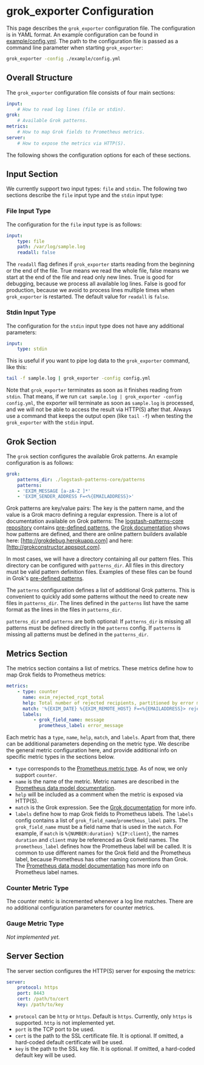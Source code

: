 grok_exporter Configuration
===========================

This page describes the `grok_exporter` configuration file.
The configuration is in YAML format. An example configuration can be found in [example/config.yml].
The path to the configuration file is passed as a command line parameter when starting `grok_exporter`:

```bash
grok_exporter -config ./example/config.yml
```

Overall Structure
-----------------

The `grok_exporter` configuration file consists of four main sections:

```yaml
input:
    # How to read log lines (file or stdin).
grok:
    # Available Grok patterns.
metrics:
    # How to map Grok fields to Prometheus metrics.
server:
    # How to expose the metrics via HTTP(S).
```

The following shows the configuration options for each of these sections.

Input Section
-------------

We currently support two input types: `file` and `stdin`. The following two sections describe the `file` input type and the `stdin` input type:

### File Input Type

The configuration for the `file` input type is as follows:

```yaml
input:
    type: file
    path: /var/log/sample.log
    readall: false
```

The `readall` flag defines if `grok_exporter` starts reading from the beginning or the end of the file.
True means we read the whole file, false means we start at the end of the file and read only new lines.
True is good for debugging, because we process all available log lines.
False is good for production, because we avoid to process lines multiple times when `grok_exporter` is restarted.
The default value for `readall` is `false`.

### Stdin Input Type

The configuration for the `stdin` input type does not have any additional parameters:

```yaml
input:
    type: stdin
```

This is useful if you want to pipe log data to the `grok_exporter` command, like this:

```bash
tail -f sample.log | grok_exporter -config config.yml
```

Note that `grok_exporter` terminates as soon as it finishes reading from `stdin`.
That means, if we run `cat sample.log | grok_exporter -config config.yml`,
the exporter will terminate as soon as `sample.log` is processed,
and we will not be able to access the result via HTTP(S) after that.
Always use a command that keeps the output open (like `tail -f`) when testing the `grok_exporter` with the `stdin` input.

Grok Section
------------

The `grok` section configures the available Grok patterns. An example configuration is as follows:

```yaml
grok:
    patterns_dir: ./logstash-patterns-core/patterns
    patterns:
    - 'EXIM_MESSAGE [a-zA-Z ]*'
    - 'EXIM_SENDER_ADDRESS F=<%{EMAILADDRESS}>'
```

Grok patterns are key/value pairs: The key is the pattern name, and the value is a Grok macro defining a regular expression.
There is a lot of documentation available on Grok patterns: The [logstash-patterns-core repository] contains [pre-defined patterns],
the [Grok documentation] shows how patterns are defined, and there are online pattern builders available
here: [http://grokdebug.herokuapp.com] and here: [http://grokconstructor.appspot.com].

In most cases, we will have a directory containing all our pattern files.
This directory can be configured with `patterns_dir`. All files in this directory must be valid pattern definition files.
Examples of these files can be found in Grok's [pre-defined patterns].

The `patterns` configuration defines a list of additional Grok patterns.
This is convenient to quickly add some patterns without the need to create new files in `patterns_dir`.
The lines defined in the `patterns` list have the same format as the lines in the files in `patterns_dir`.

`patterns_dir` and `patterns` are both optional:
If `patterns_dir` is missing all patterns must be defined directly in the `patterns` config.
If `patterns` is missing all patterns must be defined in the `patterns_dir`.

Metrics Section
---------------

The metrics section contains a list of metrics.
These metrics define how to map Grok fields to Prometheus metrics:

```yaml
metrics:
    - type: counter
      name: exim_rejected_rcpt_total
      help: Total number of rejected recipients, partitioned by error message.
      match: '%{EXIM_DATE} %{EXIM_REMOTE_HOST} F=<%{EMAILADDRESS}> rejected RCPT <%{EMAILADDRESS}>: %{EXIM_MESSAGE:message}'
      labels:
          - grok_field_name: message
            prometheus_label: error_message
```

Each metric has a `type`, `name`, `help`, `match`, and `labels`.
Apart from that, there can be additional parameters depending on the metric type.
We describe the general metric configuration here, and provide additional info on specific metric types in the sections below.

* `type` corresponds to the [Prometheus metric type]. As of now, we only support `counter`.
* `name` is the name of the metric. Metric names are described in the [Prometheus data model documentation].
* `help` will be included as a comment when the metric is exposed via HTTP(S).
* `match` is the Grok expression. See the [Grok documentation] for more info.
* `labels` define how to map Grok fields to Prometheus labels.
  The `labels` config contains a list of `grok_field_name`/`prometheus_label` pairs.
  The `grok_field_name` must be a field name that is used in the `match`.
  For example, if `match` is `%{NUMBER:duration} %{IP:client}`, the names `duration` and `client` may be referenced as Grok field names.
  The `prometheus_label` defines how the Prometheus label will be called.
  It is common to use different names for the Grok field and the Prometheus label,
  because Prometheus has other naming conventions than Grok.
  The [Prometheus data model documentation] has more info on Prometheus label names.

### Counter Metric Type

The counter metric is incremented whenever a log line matches. There are no additional configuration parameters for counter metrics.

### Gauge Metric Type

_Not implemented yet._

Server Section
--------------

The server section configures the HTTP(S) server for exposing the metrics:

```yaml
server:
    protocol: https
    port: 8443
    cert: /path/to/cert
    key: /path/to/key
```

* `protocol` can be `http` or `https`. Default is `https`. Currently, only `https` is supported. `http` is not implemented yet.
* `port` is the TCP port to be used.
* `cert` is the path to the SSL certificate file. It is optional. If omitted, a hard-coded default certificate will be used.
* `key` is the path to the SSL key file. It is optional. If omitted, a hard-coded default key will be used.

[example/config.yml]: example/config.yml
[logstash-patterns-core repository]: https://github.com/logstash-plugins/logstash-patterns-core
[pre-defined patterns]: https://github.com/logstash-plugins/logstash-patterns-core/tree/master/patterns
[Grok documentation]: https://www.elastic.co/guide/en/logstash/current/plugins-filters-grok.html
[http://grokdebug.herokuapp.com]: http://grokdebug.herokuapp.com
[http://grokconstructor.appspot.com]: http://grokconstructor.appspot.com
[Prometheus metric type]: https://prometheus.io/docs/concepts/metric_types
[Prometheus data model documentation]: https://prometheus.io/docs/concepts/data_model
[Grok documentation]: https://www.elastic.co/guide/en/logstash/current/plugins-filters-grok.html
